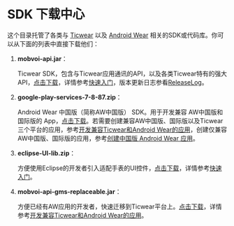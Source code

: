 # SDK 下载中心

这个目录托管了各类与 [Ticwear][ticwear] 以及 [Android Wear][android-wear] 相关的SDK或代码库。你可以从下面的列表中直接下载他们：

1. **mobvoi-api.jar**：

   Ticwear SDK，包含与Ticwear应用通讯的API，以及各类Ticwear特有的强大API，[点击下载][ticwear-sdk]，详情参考[快速入门][getting-started]，版本更新日志参看[ReleaseLog][release-log]。

2. **google-play-services-7-8-87.zip**：

   Android Wear 中国版（简称AW中国版） SDK。用于开发兼容 AW中国版和国际版的 App，[点击下载][android-wear-sdk]。若需要创建兼容AW中国版、国际版以及Ticwear三个平台的应用，参考[开发兼容Ticwear和Android Wear的应用][gms-compat]，创建仅兼容AW中国版、国际版的应用，参考[创建中国版 Android Wear 应用][creating-awc]。

3. **eclipse-UI-lib.zip**：

   方便使用Eclipse的开发者引入适配手表的UI控件，[点击下载][eclipse-ui]，详情参考[快速入门][getting-started]。

4. **mobvoi-api-gms-replaceable.jar**：

   方便已经有AW应用的开发者，快速迁移到Ticwear平台上。[点击下载][gms-replace]，详情参考[开发兼容Ticwear和Android Wear的应用][gms-compat]。

[ticwear]: http://ticwear.com/
[android-wear]: https://www.android.com/wear/
[ticwear-sdk]: https://github.com/ticwear/sdk/raw/master/lib/mobvoi-api.jar
[release-log]: /lib/ReleaseLog
[getting-started]: http://developer.ticwear.com/v2/doc/ticwear/getting-started
[android-wear-sdk]: https://github.com/ticwear/sdk/raw/master/lib/google-play-services-7-8-87.zip
[creating-awc]: http://developer.ticwear.com/v2/doc/androidwear/android
[gms-compat]: http://developer.ticwear.com/v2/doc/ticwear/gms-compat
[eclipse-ui]: https://github.com/ticwear/sdk/raw/master/lib/eclipse-UI-lib.zip
[gms-replace]: https://github.com/ticwear/sdk/raw/master/lib/mobvoi-api-gms-replaceable.jar
